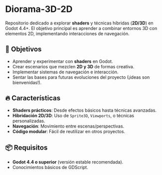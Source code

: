 # Diorama-3D-2D
Repositorio dedicado a explorar **shaders** y técnicas híbridas (**2D/3D**) en Godot 4.4+. El objetivo principal es aprender a combinar entornos 3D con elementos 2D, implementando interacciones de navegación.

## 🎯 Objetivos
- Aprender y experimentar con **shaders** en Godot.
- Crear escenarios que mezclen **2D y 3D** de formas creativa.
- Implementar sistemas de navegación e interacción.
- Sentar las bases para futuras evoluciones del proyecto (¡ideas son bienvenidas!).

## 🔥 Características
- **Shaders prácticos**: Desde efectos básicos hasta técnicas avanzadas.
- **Hibridación 2D/3D**: Uso de `Sprite3D`, `Viewports`, o técnicas personalizadas.
- **Navegación**: Movimiento entre escenas/perspectivas.
- **Código modular**: Fácil de reutilizar en otros proyectos.

## 📦 Requisitos
- **Godot 4.4 o superior** (versión estable recomendada).
- Conocimientos básicos de GDScript.